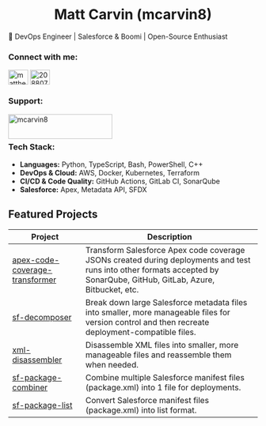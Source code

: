 <h1 align="center">Matt Carvin (mcarvin8)</h1>
🚀 DevOps Engineer | Salesforce & Boomi | Open-Source Enthusiast

<h3 align="left">Connect with me:</h3>
<p align="left">
<a href="https://linkedin.com/in/matthew-carvin" target="blank"><img align="center" src="https://raw.githubusercontent.com/rahuldkjain/github-profile-readme-generator/master/src/images/icons/Social/linked-in-alt.svg" alt="matthew-carvin" height="30" width="40" /></a>
<a href="https://stackoverflow.com/users/20880785" target="blank"><img align="center" src="https://raw.githubusercontent.com/rahuldkjain/github-profile-readme-generator/master/src/images/icons/Social/stack-overflow.svg" alt="20880785" height="30" width="40" /></a>
</p>

<h3 align="left">Support:</h3>
<p><a href="https://www.buymeacoffee.com/mcarvin8"> <img align="left" src="https://cdn.buymeacoffee.com/buttons/v2/default-yellow.png" height="50" width="210" alt="mcarvin8" /></a></p><br><br>

<h3 align="left">Tech Stack:</h3>

- **Languages:** Python, TypeScript, Bash, PowerShell, C++
- **DevOps & Cloud:** AWS, Docker, Kubernetes, Terraform  
- **CI/CD & Code Quality:** GitHub Actions, GitLab CI, SonarQube  
- **Salesforce:** Apex, Metadata API, SFDX  

## Featured Projects

| Project | Description |
| --- | --- |
| [apex-code-coverage-transformer](https://github.com/mcarvin8/apex-code-coverage-transformer) | Transform Salesforce Apex code coverage JSONs created during deployments and test runs into other formats accepted by SonarQube, GitHub, GitLab, Azure, Bitbucket, etc. |
| [sf-decomposer](https://github.com/mcarvin8/sf-decomposer) | Break down large Salesforce metadata files into smaller, more manageable files for version control and then recreate deployment-compatible files. |
| [xml-disassembler](https://github.com/mcarvin8/xml-disassembler) | Disassemble XML files into smaller, more manageable files and reassemble them when needed. |
| [sf-package-combiner](https://github.com/mcarvin8/sf-package-combiner) | Combine multiple Salesforce manifest files (package.xml) into 1 file for deployments. |
| [sf-package-list](https://github.com/mcarvin8/sf-package-list) | Convert Salesforce manifest files (package.xml) into list format. |